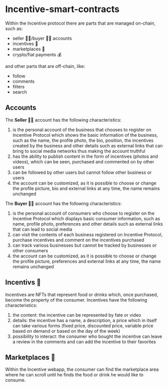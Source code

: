 # Incentive-smart-contracts

Within the Incentive protocol there are parts that are managed on-chain, such as:
- seller 🧑‍🌾/buyer 👨‍💼 accounts
- incentives 🍔
- marketplaces 🛒
- crypto/fiat payments 💰

and other parts that are off-chain, like:
- follow
- comments
- filters
- search

## Accounts

The <b>Seller 🧑‍🌾</b> account has the following characteristics:
1. is the personal account of the business that chooses to register on Incentive Protocol which shows the basic information of the business, such as the name, the profile photo, the bio, position, the incentives created by the business and other details such as external links that can bring to social media networks thus making the account truthful
2. has the ability to publish content in the form of incentives (photos and videos), which can be seen, purchased and commented on by other users
3. can be followed by other users but cannot follow other business or users
4. the account can be customized, as it is possible to choose or change the profile picture, bio and external links at any time, the name remains unchanged



The <b>Buyer 👨‍💼</b> account has the following characteristics:
1. is the personal account of consumers who choose to register on the Incentive Protocol which displays basic consumer information, such as name, profile photo, preferences and other details such as external links that can lead to social media
2. can visit the contents of each business registered on Incentive Protocol, purchase incentives and comment on the incentives purchased
3. can track various businesses but cannot be tracked by businesses or other consumers
4. the account can be customized, as it is possible to choose or change the profile picture, preferences and external links at any time, the name remains unchanged


## Incentivs 🍔
Incentives are NFTs that represent food or drinks which, once purchased, become the property of the consumer.
Incentives have the following characteristics:
1. the content: the incentive can be represented by fate or video
2. details: the incentive has a name, a description, a price which in itself can take various forms (fixed price, discounted price, variable price based on demand or based on the day of the week)
3. possibility to interact: the consumer who bought the incentive can leave a review in the comments and can add the incentive to their favorites


## Marketplaces 🛒
Within the Incentive webapp, the consumer can find the marketplace area where he can scroll until he finds the food or drink he would like to consume.
















